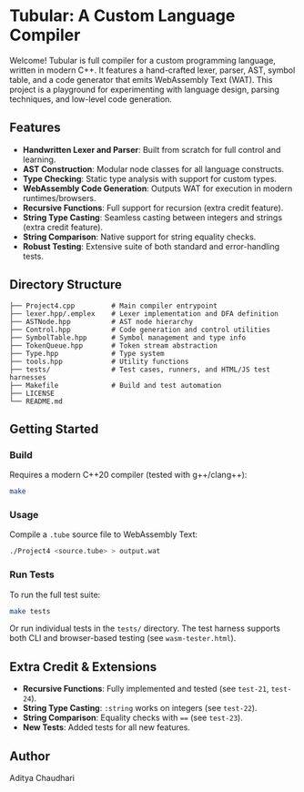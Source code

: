 # Tubular: A Custom Language Compiler

Welcome! Tubular is full compiler for a custom programming language, written in modern C++. It features a hand-crafted lexer, parser, AST, symbol table, and a code generator that emits WebAssembly Text (WAT). This project is a playground for experimenting with language design, parsing techniques, and low-level code generation.

## Features

- **Handwritten Lexer and Parser**: Built from scratch for full control and learning.
- **AST Construction**: Modular node classes for all language constructs.
- **Type Checking**: Static type analysis with support for custom types.
- **WebAssembly Code Generation**: Outputs WAT for execution in modern runtimes/browsers.
- **Recursive Functions**: Full support for recursion (extra credit feature).
- **String Type Casting**: Seamless casting between integers and strings (extra credit feature).
- **String Comparison**: Native support for string equality checks.
- **Robust Testing**: Extensive suite of both standard and error-handling tests.

## Directory Structure

```
├── Project4.cpp         # Main compiler entrypoint
├── lexer.hpp/.emplex    # Lexer implementation and DFA definition
├── ASTNode.hpp          # AST node hierarchy
├── Control.hpp          # Code generation and control utilities
├── SymbolTable.hpp      # Symbol management and type info
├── TokenQueue.hpp       # Token stream abstraction
├── Type.hpp             # Type system
├── tools.hpp            # Utility functions
├── tests/               # Test cases, runners, and HTML/JS test harnesses
├── Makefile             # Build and test automation
├── LICENSE
└── README.md
```

## Getting Started

### Build

Requires a modern C++20 compiler (tested with g++/clang++):

```sh
make
```

### Usage

Compile a `.tube` source file to WebAssembly Text:

```sh
./Project4 <source.tube> > output.wat
```

### Run Tests

To run the full test suite:

```sh
make tests
```

Or run individual tests in the `tests/` directory. The test harness supports both CLI and browser-based testing (see `wasm-tester.html`).

## Extra Credit & Extensions

- **Recursive Functions**: Fully implemented and tested (see `test-21`, `test-24`).
- **String Type Casting**: `:string` works on integers (see `test-22`).
- **String Comparison**: Equality checks with `==` (see `test-23`).
- **New Tests**: Added tests for all new features.

## Author

Aditya Chaudhari

